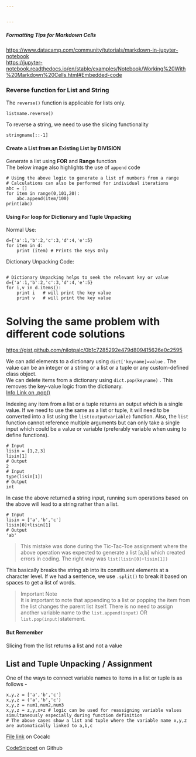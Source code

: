 ```yaml
---


---
```


<h5 id="formatting-tips-for-markdown-cells">Formatting Tips for Markdown Cells</h5>
<p><a href="https://www.datacamp.com/community/tutorials/markdown-in-jupyter-notebook">https://www.datacamp.com/community/tutorials/markdown-in-jupyter-notebook</a><br>
<a href="https://jupyter-notebook.readthedocs.io/en/stable/examples/Notebook/Working%20With%20Markdown%20Cells.html#Embedded-code">https://jupyter-notebook.readthedocs.io/en/stable/examples/Notebook/Working%20With%20Markdown%20Cells.html#Embedded-code</a></p>
<h3 id="reverse-function-for-list-and-string">Reverse function for List and String</h3>
<p>The <code>reverse()</code> function is applicable for lists only.</p>
<pre class=" language-python"><code class="prism  language-python">listname<span class="token punctuation">.</span>reverse<span class="token punctuation">(</span><span class="token punctuation">)</span>
</code></pre>
<p>To reverse a string, we need to use the slicing functionality</p>
<pre class=" language-python"><code class="prism  language-python">stringname<span class="token punctuation">[</span><span class="token punctuation">:</span><span class="token punctuation">:</span><span class="token operator">-</span><span class="token number">1</span><span class="token punctuation">]</span>
</code></pre>
<h4 id="create-a-list-from-an-existing-list-by-division">Create a List from an Existing List by DIVISION</h4>
<p>Generate a list using  <strong>FOR</strong>  and  <strong>Range</strong>  function<br>
The below image also highlights the use of  <code>append</code>  code</p>
<pre class=" language-python"><code class="prism  language-python"><span class="token comment"># Using the above logic to generate a list of numbers from a range</span>
<span class="token comment"># Calculations can also be performed for individual iterations</span>
abc <span class="token operator">=</span> <span class="token punctuation">[</span><span class="token punctuation">]</span>
<span class="token keyword">for</span> item <span class="token keyword">in</span> <span class="token builtin">range</span><span class="token punctuation">(</span><span class="token number">0</span><span class="token punctuation">,</span><span class="token number">101</span><span class="token punctuation">,</span><span class="token number">20</span><span class="token punctuation">)</span><span class="token punctuation">:</span>
	abc<span class="token punctuation">.</span>append<span class="token punctuation">(</span>item<span class="token operator">/</span><span class="token number">100</span><span class="token punctuation">)</span>
<span class="token keyword">print</span><span class="token punctuation">(</span>abc<span class="token punctuation">)</span>
</code></pre>
<h4 id="using--for-loop-for-dictionary-and-tuple-unpacking">Using  <code>For</code> loop for Dictionary and Tuple Unpacking</h4>
<p>Normal Use:</p>
<pre class=" language-python"><code class="prism  language-python">d<span class="token operator">=</span><span class="token punctuation">{</span><span class="token string">'a'</span><span class="token punctuation">:</span><span class="token number">1</span><span class="token punctuation">,</span><span class="token string">'b'</span><span class="token punctuation">:</span><span class="token number">2</span><span class="token punctuation">,</span><span class="token string">'c'</span><span class="token punctuation">:</span><span class="token number">3</span><span class="token punctuation">,</span><span class="token string">'d'</span><span class="token punctuation">:</span><span class="token number">4</span><span class="token punctuation">,</span><span class="token string">'e'</span><span class="token punctuation">:</span><span class="token number">5</span><span class="token punctuation">}</span>
<span class="token keyword">for</span> item <span class="token keyword">in</span> d<span class="token punctuation">:</span>
    <span class="token keyword">print</span> <span class="token punctuation">(</span>item<span class="token punctuation">)</span> <span class="token comment"># Prints the Keys Only</span>
</code></pre>
<p>Dictionary Unpacking Code:</p>
<pre class=" language-python"><code class="prism  language-python">
<span class="token comment"># Dictionary Unpacking helps to seek the relevant key or value</span>
d<span class="token operator">=</span><span class="token punctuation">{</span><span class="token string">'a'</span><span class="token punctuation">:</span><span class="token number">1</span><span class="token punctuation">,</span><span class="token string">'b'</span><span class="token punctuation">:</span><span class="token number">2</span><span class="token punctuation">,</span><span class="token string">'c'</span><span class="token punctuation">:</span><span class="token number">3</span><span class="token punctuation">,</span><span class="token string">'d'</span><span class="token punctuation">:</span><span class="token number">4</span><span class="token punctuation">,</span><span class="token string">'e'</span><span class="token punctuation">:</span><span class="token number">5</span><span class="token punctuation">}</span>
<span class="token keyword">for</span> i<span class="token punctuation">,</span>v <span class="token keyword">in</span> d<span class="token punctuation">.</span>items<span class="token punctuation">(</span><span class="token punctuation">)</span><span class="token punctuation">:</span>
	<span class="token keyword">print</span> i   <span class="token comment"># will print the key value</span>
	<span class="token keyword">print</span> v   <span class="token comment"># will print the key value</span>
</code></pre>
<h1 id="solving-the-same-problem-with-different-code-solutions">Solving the same problem with different code solutions</h1>
<p><a href="https://gist.github.com/nilotpalc/0b1c7285292e479d809415626e0c2595">https://gist.github.com/nilotpalc/0b1c7285292e479d809415626e0c2595</a></p>
<p>We can add elements to a dictionary using <code>dict['keyname]=value</code> . The value can be an integer or a string or a list or a tuple or any custom-defined class object.<br>
We can delete items from a dictionary using <code>dict.pop(keyname)</code> . This removes the key-value logic from the dictionary.<br>
<a href="https://thispointer.com/different-ways-to-remove-a-key-from-dictionary-in-python/">Info Link on .pop()</a></p>
<p>Indexing any item from a list or a tuple returns an output which is a single value. If we need to use the same as a list or tuple, it will need to be converted into a list using the <code>list(outputvariable)</code> function. Also, the <code>list</code> function cannot reference multiple arguments but can only take a single input which could be a value or variable (preferably variable when using to define functions).</p>
<pre class=" language-python"><code class="prism  language-python"><span class="token comment"># Input</span>
lisin <span class="token operator">=</span> <span class="token punctuation">[</span><span class="token number">1</span><span class="token punctuation">,</span><span class="token number">2</span><span class="token punctuation">,</span><span class="token number">3</span><span class="token punctuation">]</span>
lisin<span class="token punctuation">[</span><span class="token number">1</span><span class="token punctuation">]</span> 
<span class="token comment"># Output</span>
<span class="token number">2</span>
<span class="token comment"># Input</span>
<span class="token builtin">type</span><span class="token punctuation">(</span>lisin<span class="token punctuation">[</span><span class="token number">1</span><span class="token punctuation">]</span><span class="token punctuation">)</span>
<span class="token comment"># Output</span>
<span class="token builtin">int</span>
</code></pre>
<p>In case the above returned a string input, running sum operations based on the above will lead to a string rather than a list.</p>
<pre class=" language-python"><code class="prism  language-python"><span class="token comment"># Input</span>
lisin <span class="token operator">=</span> <span class="token punctuation">[</span><span class="token string">'a'</span><span class="token punctuation">,</span><span class="token string">'b'</span><span class="token punctuation">,</span><span class="token string">'c'</span><span class="token punctuation">]</span>
lisin<span class="token punctuation">[</span><span class="token number">0</span><span class="token punctuation">]</span><span class="token operator">+</span>lisin<span class="token punctuation">[</span><span class="token number">1</span><span class="token punctuation">]</span>
<span class="token comment"># Output</span>
<span class="token string">'ab'</span>
</code></pre>
<blockquote>
<p>This mistake was done during the Tic-Tac-Toe assignment where the above operation was expected to generate a list [a,b] which created errors in coding. The right way was <code>list(lisin[0]+lisin[1])</code></p>
</blockquote>
<p>This basically breaks the string ab into its constituent elements at a character level. If we had a sentence, we use <code>.split()</code> to break it based on spaces to get a list of words.</p>
<blockquote>
<p>Important Note <br> It is important to note that appending to a list or popping the item from the list changes the parent list itself. There is no need to assign another variable name to the <code>list.append(input)</code> OR <code>list.pop(input)</code>statement.</p>
</blockquote>
<h4 id="but-remember">But Remember</h4>
<p>Slicing from the list returns a list and not a value</p>
<h2 id="list-and-tuple-unpacking--assignment">List and Tuple Unpacking / Assignment</h2>
<p>One of the ways to connect variable names to items in a list or tuple is as follows -</p>
<pre class=" language-python"><code class="prism  language-python">x<span class="token punctuation">,</span>y<span class="token punctuation">,</span>z <span class="token operator">=</span> <span class="token punctuation">[</span><span class="token string">'a'</span><span class="token punctuation">,</span><span class="token string">'b'</span><span class="token punctuation">,</span><span class="token string">'c'</span><span class="token punctuation">]</span>
x<span class="token punctuation">,</span>y<span class="token punctuation">,</span>z <span class="token operator">=</span> <span class="token punctuation">(</span><span class="token string">'a'</span><span class="token punctuation">,</span><span class="token string">'b'</span><span class="token punctuation">,</span><span class="token string">'c'</span><span class="token punctuation">)</span>
x<span class="token punctuation">,</span>y<span class="token punctuation">,</span>z <span class="token operator">=</span> num1<span class="token punctuation">,</span>num2<span class="token punctuation">,</span>num3
x<span class="token punctuation">,</span>y<span class="token punctuation">,</span>z <span class="token operator">=</span> z<span class="token punctuation">,</span>y<span class="token punctuation">,</span>x<span class="token operator">+</span>z <span class="token comment"># logic can be used for reassigning variable values simultaneously especially during function definition</span>
<span class="token comment"># The above cases show a list and tuple where the variable name x,y,z are automatically linked to a,b,c</span>
</code></pre>
<p><a href="https://cocalc.com/projects/efbf0d45-ab2f-471a-963e-9813a1544d2f/files/LisT_Tuple_Variable_Assignment.ipynb?anonymous=jupyter&amp;session=default">File link</a> on Cocalc</p>
<p><a href="https://github.com/nilotpalc/Python-Training/blob/master/List_Tuple_Variable_Assignment.ipynb">CodeSnippet</a> on Github</p>

